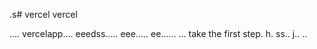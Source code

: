 .s# vercel
vercel

....
vercelapp....
eeedss.....
eee.....
 ee......
...
 take the first step.
h.
ss..
j..
..
